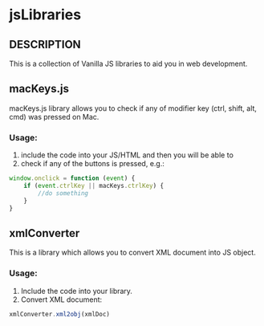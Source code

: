 # jsLibraries

## DESCRIPTION

This is a collection of Vanilla JS libraries to aid you in web development.

## macKeys.js

macKeys.js library allows you to check if any of modifier key (ctrl, shift, alt, cmd) was pressed on Mac.

### Usage:
1. include the code into your JS/HTML and then you will be able to
2. check if any of the buttons is pressed, e.g.:
```js
window.onclick = function (event) {
    if (event.ctrlKey || macKeys.ctrlKey) {
        //do something
    }
}
```

## xmlConverter

This is a library which allows you to convert XML document into JS object.

### Usage:
1. Include the code into your library.
2. Convert XML document:
```js
xmlConverter.xml2obj(xmlDoc)
```